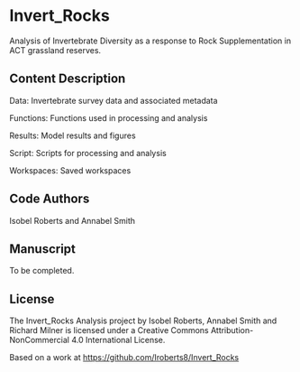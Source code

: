 # Invert_Rocks
Analysis of Invertebrate Diversity as a response to Rock Supplementation in ACT grassland reserves.

## Content Description

Data: Invertebrate survey data and associated metadata

Functions: Functions used in processing and analysis

Results: Model results and figures

Script: Scripts for processing and analysis

Workspaces: Saved workspaces

## Code Authors

Isobel Roberts and Annabel Smith

## Manuscript

To be completed.

## License

The Invert_Rocks Analysis project by Isobel Roberts, Annabel Smith and Richard Milner is licensed under a Creative Commons Attribution-NonCommercial 4.0 International License.

Based on a work at https://github.com/Iroberts8/Invert_Rocks